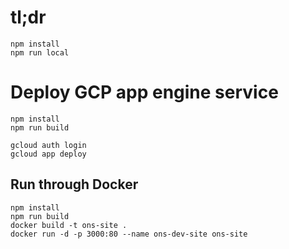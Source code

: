 # tl;dr

    npm install
    npm run local
        
# Deploy GCP app engine service

    npm install
    npm run build
    
    gcloud auth login
    gcloud app deploy
    
## Run through Docker

    npm install
    npm run build
    docker build -t ons-site .
    docker run -d -p 3000:80 --name ons-dev-site ons-site